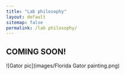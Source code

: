 ```yaml
---
title: "Lab philosophy"
layout: default
sitemap: false
permalink: /lab philosophy/
---
```


## COMING SOON!

![Gator pic](images/Florida Gator painting.png)
